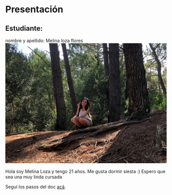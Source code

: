 # Presentación

## Estudiante: 
nombre y apellido: Melina loza flores 
![mi foto](foto.jpg)

Hola soy Melina Loza y tengo 21 años. Me gusta dormir siesta :) 
Espero que sea una muy linda cursada 


Seguí los pasos del doc [acá](https://docs.google.com/document/d/e/2PACX-1vTNHQ5dzaVFhKPd4UxLOGhZa9Ix_bDgpyIftq4gqzz7674dHmHkcH2oH9TpQ_TsghZkiSPBoUm2ftzM/pub).
